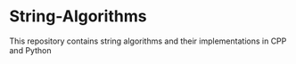 # String-Algorithms
This repository contains string algorithms and their implementations in CPP and Python
